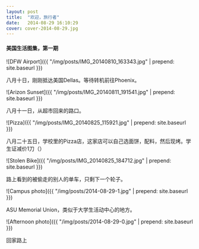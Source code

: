 ```yaml
---
layout: post
title:  "欢迎，旅行者"
date:   2014-08-29 16:10:29
cover: cover-2014-08-29.jpg
---
```


#### 美国生活图集，第一期

![DFW Airport]({{ "/img/posts/IMG_20140810_163343.jpg" | prepend: site.baseurl }})

八月十日，刚刚抵达美国Dellas。等待转机前往Phoenix。

![Arizon Sunset]({{ "/img/posts/IMG_20140811_191541.jpg" | prepend: site.baseurl }})

八月十一日，从超市回来的路口。

![Pizza]({{ "/img/posts/IMG_20140825_115921.jpg" | prepend: site.baseurl }})

八月二十五日，学校里的Pizza店，这家店可以自己选面饼，配料，然后现烤。学生证减价1刀（）

![Stolen Bike]({{ "/img/posts/IMG_20140825_184712.jpg" | prepend: site.baseurl }})

路上看到的被偷走的别人的单车，只剩下一个轮子。

![Campus photo]({{ "/img/posts/2014-08-29-1.jpg" | prepend: site.baseurl }})

ASU Memorial Union，类似于大学生活动中心的地方。

![Afternoon photo]({{ "/img/posts/2014-08-29-0.jpg" | prepend: site.baseurl }})

回家路上
